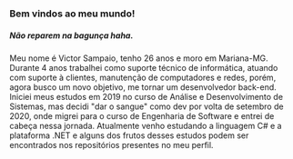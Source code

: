 ### Bem vindos ao meu mundo!

##### Não reparem na bagunça haha.

Meu nome é Victor Sampaio, tenho 26 anos e moro em Mariana-MG. Durante 4 anos trabalhei como suporte técnico de informática, atuando com suporte à clientes, manutenção de computadores e redes, porém, agora busco um novo objetivo, me tornar um desenvolvedor back-end. Iniciei meus estudos em 2019 no curso de Análise e Desenvolvimento de Sistemas, mas decidi "dar o sangue" como dev por volta de setembro de 2020, onde migrei para o curso de Engenharia de Software e entrei de cabeça nessa jornada.
Atualmente venho estudando a linguagem C# e a plataforma .NET e alguns dos frutos desses estudos podem ser encontrados nos repositórios presentes no meu perfil.


<!--
**VictorSamp/VictorSamp** is a ✨ _special_ ✨ repository because its `README.md` (this file) appears on your GitHub profile.

Here are some ideas to get you started:

- 🔭 I’m currently working on ...
- 🌱 I’m currently learning ...
- 👯 I’m looking to collaborate on ...
- 🤔 I’m looking for help with ...
- 💬 Ask me about ...
- 📫 How to reach me: ...
- 😄 Pronouns: ...
- ⚡ Fun fact: ...
-->
